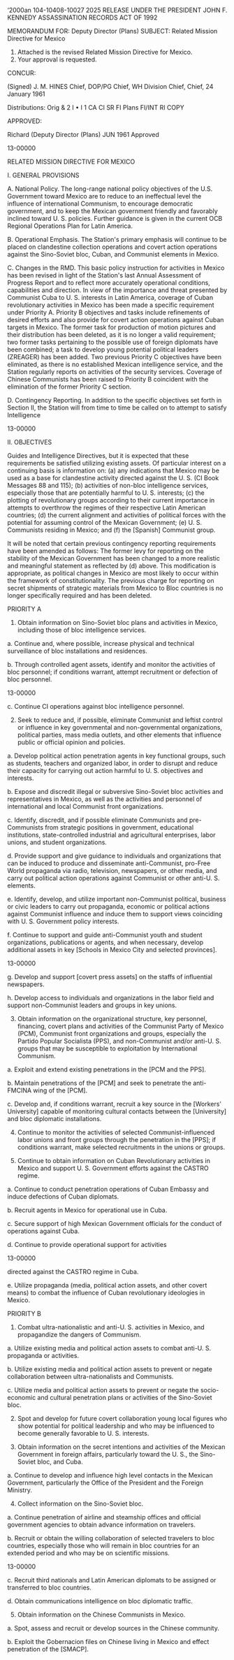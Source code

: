 ‘2000an
104-10408-10027
2025 RELEASE UNDER THE PRESIDENT JOHN F. KENNEDY ASSASSINATION RECORDS ACT OF 1992

MEMORANDUM FOR: Deputy Director (Plans)
SUBJECT: Related Mission Directive for Mexico

1. Attached is the revised Related Mission Directive for Mexico.
2. Your approval is requested.

CONCUR:

(Signed) J. M. HINES
Chief, DOP/PG
Chief, WH Division
Chief,
Chief,
24 January 1961

Distributions:
Orig & 2
I
•
I
1
CA
CI
SR
FI Plans
FI/INT
RI
COPY

APPROVED:

Richard
(Deputy Director (Plans)
JUN 1961
Approved

13-00000

RELATED MISSION DIRECTIVE FOR MEXICO

I. GENERAL PROVISIONS

A. National Policy. The long-range national policy objectives of the U.S. Government toward Mexico are to reduce to an ineffectual level the influence of international Communism, to encourage democratic government, and to keep the Mexican government friendly and favorably inclined toward U. S. policies. Further guidance is given in the current OCB Regional Operations Plan for Latin America.

B. Operational Emphasis. The Station's primary emphasis will continue to be placed on clandestine collection operations and covert action operations against the Sino-Soviet bloc, Cuban, and Communist elements in Mexico.

C. Changes in the RMD. This basic policy instruction for activities in Mexico has been revised in light of the Station's last Annual Assessment of Progress Report and to reflect more accurately operational conditions, capabilities and direction. In view of the importance and threat presented by Communist Cuba to U. S. interests in Latin America, coverage of Cuban revolutionary activities in Mexico has been made a specific requirement under Priority A. Priority B objectives and tasks include refinements of desired efforts and also provide for covert action operations against Cuban targets in Mexico. The former task for production of motion pictures and their distribution has been deleted, as it is no longer a valid requirement; two former tasks pertaining to the possible use of foreign diplomats have been combined; a task to develop young potential political leaders (ZREAGER) has been added. Two previous Priority C objectives have been eliminated, as there is no established Mexican intelligence service, and the Station regularly reports on activities of the security services. Coverage of Chinese Communists has been raised to Priority B coincident with the elimination of the former Priority C section.

D. Contingency Reporting. In addition to the specific objectives set forth in Section II, the Station will from time to time be called on to attempt to satisfy Intelligence

13-00000

II. OBJECTIVES

Guides and Intelligence Directives, but it is expected that these requirements be satisfied utilizing existing assets. Of particular interest on a continuing basis is information on: (a) any indications that Mexico may be used as a base for clandestine activity directed against the U. S. (CI Book Messages 88 and 115); (b) activities of non-bloc intelligence services, especially those that are potentially harmful to U. S. interests; (c) the plotting of revolutionary groups according to their current importance in attempts to overthrow the regimes of their respective Latin American countries; (d) the current alignment and activities of political forces with the potential for assuming control of the Mexican Government; (e) U. S. Communists residing in Mexico; and (f) the [Spanish] Communist group.

It will be noted that certain previous contingency reporting requirements have been amended as follows: The former levy for reporting on the stability of the Mexican Government has been changed to a more realistic and meaningful statement as reflected by (d) above. This modification is appropriate, as political changes in Mexico are most likely to occur within the framework of constitutionality. The previous charge for reporting on secret shipments of strategic materials from Mexico to Bloc countries is no longer specifically required and has been deleted.

PRIORITY A

1. Obtain information on Sino-Soviet bloc plans and activities in Mexico, including those of bloc intelligence services.

a. Continue and, where possible, increase physical and technical surveillance of bloc installations and residences.

b. Through controlled agent assets, identify and monitor the activities of bloc personnel; if conditions warrant, attempt recruitment or defection of bloc personnel.

13-00000

c. Continue CI operations against bloc intelligence personnel.

2. Seek to reduce and, if possible, eliminate Communist and leftist control or influence in key governmental and non-governmental organizations, political parties, mass media outlets, and other elements that influence public or official opinion and policies.

a. Develop political action penetration agents in key functional groups, such as students, teachers and organized labor, in order to disrupt and reduce their capacity for carrying out action harmful to U. S. objectives and interests.

b. Expose and discredit illegal or subversive Sino-Soviet bloc activities and representatives in Mexico, as well as the activities and personnel of international and local Communist front organizations.

c. Identify, discredit, and if possible eliminate Communists and pre-Communists from strategic positions in government, educational institutions, state-controlled industrial and agricultural enterprises, labor unions, and student organizations.

d. Provide support and give guidance to individuals and organizations that can be induced to produce and disseminate anti-Communist, pro-Free World propaganda via radio, television, newspapers, or other media, and carry out political action operations against Communist or other anti-U. S. elements.

e. Identify, develop, and utilize important non-Communist political, business or civic leaders to carry out propaganda, economic or political actions against Communist influence and induce them to support views coinciding with U. S. Government policy interests.

f. Continue to support and guide anti-Communist youth and student organizations, publications or agents, and when necessary, develop additional assets in key [Schools in Mexico City and selected provinces].

13-00000

g. Develop and support [covert press assets] on the staffs of influential newspapers.

h. Develop access to individuals and organizations in the labor field and support non-Communist leaders and groups in key unions.

3. Obtain information on the organizational structure, key personnel, financing, covert plans and activities of the Communist Party of Mexico (PCM), Communist front organizations and groups, especially the Partido Popular Socialista (PPS), and non-Communist and/or anti-U. S. groups that may be susceptible to exploitation by International Communism.

a. Exploit and extend existing penetrations in the [PCM and the PPS].

b. Maintain penetrations of the [PCM] and seek to penetrate the anti-FMCINA wing of the [PCM].

c. Develop and, if conditions warrant, recruit a key source in the [Workers' University] capable of monitoring cultural contacts between the [University] and bloc diplomatic installations.

4. Continue to monitor the activities of selected Communist-influenced labor unions and front groups through the penetration in the [PPS]; if conditions warrant, make selected recruitments in the unions or groups.

5. Continue to obtain information on Cuban Revolutionary activities in Mexico and support U. S. Government efforts against the CASTRO regime.

a. Continue to conduct penetration operations of Cuban Embassy and induce defections of Cuban diplomats.

b. Recruit agents in Mexico for operational use in Cuba.

c. Secure support of high Mexican Government officials for the conduct of operations against Cuba.

d. Continue to provide operational support for activities

13-00000

directed against the CASTRO regime in Cuba.

e. Utilize propaganda (media, political action assets, and other covert means) to combat the influence of Cuban revolutionary ideologies in Mexico.

PRIORITY B

1. Combat ultra-nationalistic and anti-U. S. activities in Mexico, and propagandize the dangers of Communism.

a. Utilize existing media and political action assets to combat anti-U. S. propaganda or activities.

b. Utilize existing media and political action assets to prevent or negate collaboration between ultra-nationalists and Communists.

c. Utilize media and political action assets to prevent or negate the socio-economic and cultural penetration plans or activities of the Sino-Soviet bloc.

2. Spot and develop for future covert collaboration young local figures who show potential for political leadership and who may be influenced to become generally favorable to U. S. interests.

3. Obtain information on the secret intentions and activities of the Mexican Government in foreign affairs, particularly toward the U. S., the Sino-Soviet bloc, and Cuba.

a. Continue to develop and influence high level contacts in the Mexican Government, particularly the Office of the President and the Foreign Ministry.

4. Collect information on the Sino-Soviet bloc.

a. Continue penetration of airline and steamship offices and official government agencies to obtain advance information on travelers.

b. Recruit or obtain the willing collaboration of selected travelers to bloc countries, especially those who will remain in bloc countries for an extended period and who may be on scientific missions.

13-00000

c. Recruit third nationals and Latin American diplomats to be assigned or transferred to bloc countries.

d. Obtain communications intelligence on bloc diplomatic traffic.

5. Obtain information on the Chinese Communists in Mexico.

a. Spot, assess and recruit or develop sources in the Chinese community.

b. Exploit the Gobernacion files on Chinese living in Mexico and effect penetration of the [SMACP].
